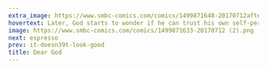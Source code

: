 ```yaml
---
extra_image: https://www.smbc-comics.com/comics/1499871648-20170712after.png
hovertext: Later, God starts to wonder if he can trust his own self-perception.
image: https://www.smbc-comics.com/comics/1499871633-20170712 (2).png
next: espresso
prev: it-doesn39t-look-good
title: Dear God
---
```

